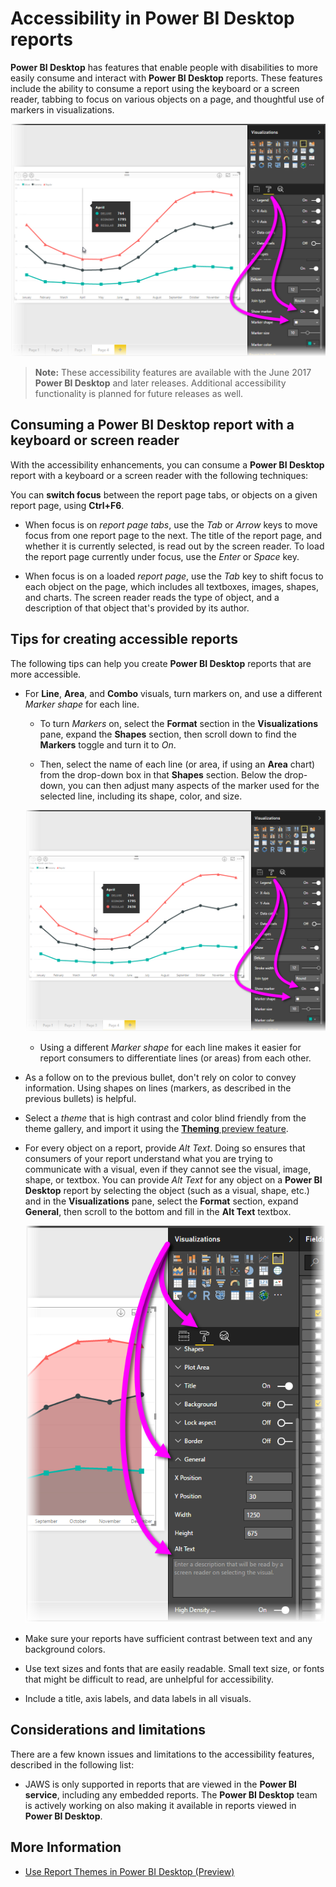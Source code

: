 <properties
   pageTitle="Accessibility in Power BI Desktop reports"
   description="Features and suggestions for creating accessible Power BI Desktop reports"
   services="powerbi"
   documentationCenter=""
   authors="davidiseminger"
   manager="erikre"
   backup=""
   editor=""
   tags=""
   qualityFocus="no"
   qualityDate=""/>

<tags
   ms.service="powerbi"
   ms.devlang="NA"
   ms.topic="article"
   ms.tgt_pltfrm="NA"
   ms.workload="powerbi"
   ms.date="08/10/2017"
   ms.author="davidi"/>

# Accessibility in Power BI Desktop reports

**Power BI Desktop** has features that enable people with disabilities to more easily consume and interact with **Power BI Desktop** reports. These features include the ability to consume a report using the keyboard or a screen reader, tabbing to focus on various objects on a page, and thoughtful use of markers in visualizations.

![Use different markers for line and area charts to improve accessibility](media/powerbi-desktop-accessibility/accessibility_01.png)

> **Note:** These accessibility features are available with the June 2017 **Power BI Desktop** and later releases. Additional accessibility functionality is planned for future releases as well.

## Consuming a Power BI Desktop report with a keyboard or screen reader

With the accessibility enhancements, you can consume a **Power BI Desktop** report with a keyboard or a screen reader with the following techniques:

You can **switch focus** between the report page tabs, or objects on a given report page, using **Ctrl+F6**.

-   When focus is on *report page tabs*, use the *Tab* or *Arrow* keys to move focus from one report page to the next. The title of the report page, and whether it is currently selected, is read out by the screen reader. To load the report page currently under focus, use the *Enter* or *Space* key.

-   When focus is on a loaded *report page*, use the *Tab* key to shift focus to each object on the page, which includes all textboxes, images, shapes, and charts. The screen reader reads the type of object, and a description of that object that's provided by its author. 


## Tips for creating accessible reports

The following tips can help you create **Power BI Desktop** reports that are more accessible.

-   For **Line**, **Area**, and **Combo** visuals, turn markers on, and use a different *Marker shape* for each line.
    -   To turn *Markers* on, select the **Format** section in the **Visualizations** pane, expand the **Shapes** section, then scroll down to find the **Markers** toggle and turn it to *On*.

    -   Then, select the name of each line (or area, if using an **Area** chart) from the drop-down box in that **Shapes** section. Below the drop-down, you can then adjust many aspects of the marker used for the selected line, including its shape, color, and size.

    ![Use different markers for line and area charts to improve accessibility](media/powerbi-desktop-accessibility/accessibility_01.png)

    -   Using a different *Marker shape* for each line makes it easier for report consumers to differentiate lines (or areas) from each other.

-   As a follow on to the previous bullet, don't rely on color to convey information. Using shapes on lines (markers, as described in the previous bullets) is helpful.

-   Select a *theme* that is high contrast and color blind friendly from the theme gallery, and import it using the [**Theming** preview feature](powerbi-desktop-report-themes.md).

-   For every object on a report, provide *Alt Text*. Doing so ensures that consumers of your report understand what you are trying to communicate with a visual, even if they cannot see the visual, image, shape, or textbox. You can provide *Alt Text* for any object on a **Power BI Desktop** report by selecting the object (such as a visual, shape, etc.) and in the **Visualizations** pane, select the **Format** section, expand **General**, then scroll to the bottom and fill in the **Alt Text** textbox.

    ![Alt text for any object in a report can be added in Visualizations > Format > General > Alt Text box](media/powerbi-desktop-accessibility/accessibility_02.png)

-   Make sure your reports have sufficient contrast between text and any background colors.

-   Use text sizes and fonts that are easily readable. Small text size, or fonts that might be difficult to read, are unhelpful for accessibility.

-   Include a title, axis labels, and data labels in all visuals.


## Considerations and limitations

There are a few known issues and limitations to the accessibility features, described in the following list:

-   JAWS is only supported in reports that are viewed in the **Power BI service**, including any embedded reports. The **Power BI Desktop** team is actively working on also making it available in reports viewed in **Power BI Desktop**.



## More Information

-   [Use Report Themes in Power BI Desktop (Preview)](powerbi-desktop-report-themes.md)
